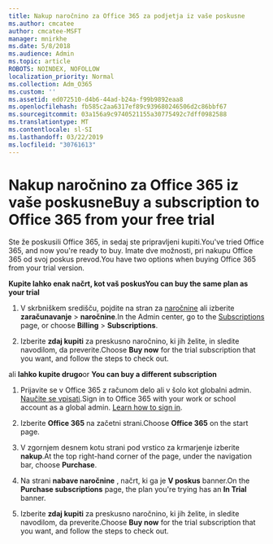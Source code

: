 ```yaml
---
title: Nakup naročnino za Office 365 za podjetja iz vaše poskusne
ms.author: cmcatee
author: cmcatee-MSFT
manager: mnirkhe
ms.date: 5/8/2018
ms.audience: Admin
ms.topic: article
ROBOTS: NOINDEX, NOFOLLOW
localization_priority: Normal
ms.collection: Adm_O365
ms.custom: ''
ms.assetid: ed072510-d4b6-44ad-b24a-f99b9892eaa8
ms.openlocfilehash: fb585c2aa6317ef89c939680246506d2c86bbf67
ms.sourcegitcommit: 03a156a9c9740521155a30775492c7dff0982588
ms.translationtype: MT
ms.contentlocale: sl-SI
ms.lasthandoff: 03/22/2019
ms.locfileid: "30761613"
---
```

# <a name="buy-a-subscription-to-office-365-from-your-free-trial"></a><span data-ttu-id="fcfe7-102">Nakup naročnino za Office 365 iz vaše poskusne</span><span class="sxs-lookup"><span data-stu-id="fcfe7-102">Buy a subscription to Office 365 from your free trial</span></span>

<span data-ttu-id="fcfe7-103">Ste že poskusili Office 365, in sedaj ste pripravljeni kupiti.</span><span class="sxs-lookup"><span data-stu-id="fcfe7-103">You've tried Office 365, and now you're ready to buy.</span></span> <span data-ttu-id="fcfe7-104">Imate dve možnosti, pri nakupu Office 365 od svoj poskus prevod.</span><span class="sxs-lookup"><span data-stu-id="fcfe7-104">You have two options when buying Office 365 from your trial version.</span></span>
  
 <span data-ttu-id="fcfe7-105">**Kupite lahko enak načrt, kot vaš poskus**</span><span class="sxs-lookup"><span data-stu-id="fcfe7-105">**You can buy the same plan as your trial**</span></span>
  
1. <span data-ttu-id="fcfe7-106">V skrbniškem središču, pojdite na stran za [naročnine](https://go.microsoft.com/fwlink/p/?linkid=842054) ali izberite **zaračunavanje** \> **naročnine**.</span><span class="sxs-lookup"><span data-stu-id="fcfe7-106">In the Admin center, go to the [Subscriptions](https://go.microsoft.com/fwlink/p/?linkid=842054) page, or choose **Billing** \> **Subscriptions**.</span></span>
    
2. <span data-ttu-id="fcfe7-107">Izberite **zdaj kupiti** za preskusno naročnino, ki jih želite, in sledite navodilom, da preverite.</span><span class="sxs-lookup"><span data-stu-id="fcfe7-107">Choose **Buy now** for the trial subscription that you want, and follow the steps to check out.</span></span> 
    
<span data-ttu-id="fcfe7-108">ali **lahko kupite drugo**</span><span class="sxs-lookup"><span data-stu-id="fcfe7-108">or **You can buy a different subscription**</span></span>
  
1. <span data-ttu-id="fcfe7-109">Prijavite se v Office 365 z računom delo ali v šolo kot globalni admin. [Naučite se vpisati](https://support.office.com/article/e9eb7d51-5430-4929-91ab-6157c5a050b4).</span><span class="sxs-lookup"><span data-stu-id="fcfe7-109">Sign in to Office 365 with your work or school account as a global admin. [Learn how to sign in](https://support.office.com/article/e9eb7d51-5430-4929-91ab-6157c5a050b4).</span></span>
    
2. <span data-ttu-id="fcfe7-110">Izberite **Office 365** na začetni strani.</span><span class="sxs-lookup"><span data-stu-id="fcfe7-110">Choose **Office 365** on the start page.</span></span> 
    
3. <span data-ttu-id="fcfe7-111">V zgornjem desnem kotu strani pod vrstico za krmarjenje izberite **nakup**.</span><span class="sxs-lookup"><span data-stu-id="fcfe7-111">At the top right-hand corner of the page, under the navigation bar, choose **Purchase**.</span></span>
    
4. <span data-ttu-id="fcfe7-112">Na strani **nabave naročnine** , načrt, ki ga je **V poskus** banner.</span><span class="sxs-lookup"><span data-stu-id="fcfe7-112">On the **Purchase subscriptions** page, the plan you're trying has an **In Trial** banner.</span></span> 
    
5. <span data-ttu-id="fcfe7-113">Izberite **zdaj kupiti** za preskusno naročnino, ki jih želite, in sledite navodilom, da preverite.</span><span class="sxs-lookup"><span data-stu-id="fcfe7-113">Choose **Buy now** for the trial subscription that you want, and follow the steps to check out.</span></span> 
    

